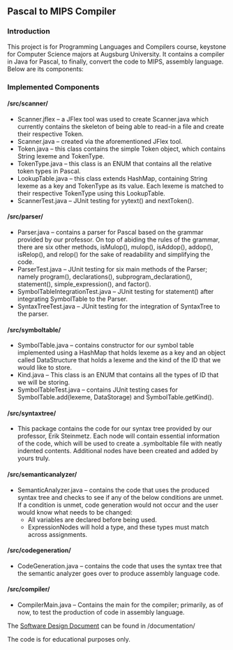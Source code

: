 ## Pascal to MIPS Compiler

### Introduction
This project is for Programming Languages and Compilers course, keystone for Computer Science majors at Augsburg University. It contains a compiler in Java for Pascal, to finally, convert the code to MIPS, assembly language. Below are its components:

### Implemented Components
#### /src/scanner/
- Scanner.jflex – a JFlex tool was used to create Scanner.java which currently contains the skeleton of being able to read-in a file and create their respective Token.
- Scanner.java – created via the aforementioned JFlex tool.
- Token.java – this class contains the simple Token object, which contains String lexeme and TokenType.
- TokenType.java – this class is an ENUM that contains all the relative token types in Pascal.
- LookupTable.java – this class extends HashMap, containing String lexeme as a key and TokenType as its value. Each lexeme is matched to their respective TokenType using this LookupTable.
- ScannerTest.java – JUnit testing for yytext() and nextToken().

#### /src/parser/
- Parser.java – contains a parser for Pascal based on the grammar provided by our professor. On top of abiding the rules of the grammar, there are six other methods, isMulop(), mulop(), isAddop(), addop(), isRelop(), and relop() for the sake of readability and simplifying the code.
- ParserTest.java – JUnit testing for six main methods of the Parser; namely program(), declarations(), subprogram_declaration(), statement(), simple_expression(), and factor().
- SymbolTableIntegrationTest.java – JUnit testing for statement() after integrating SymbolTable to the Parser.
- SyntaxTreeTest.java – JUnit testing for the integration of SyntaxTree to the parser.

#### /src/symboltable/
- SymbolTable.java – contains constructor for our symbol table implemented using a HashMap that holds lexeme as a key and an object called DataStructure that holds a lexeme and the kind of the ID that we would like to store.
- Kind.java – This class is an ENUM that contains all the types of ID that we will be storing.
- SymbolTableTest.java – contains JUnit testing cases for SymbolTable.add(lexeme, DataStorage) and SymbolTable.getKind().

#### /src/syntaxtree/
- This package contains the code for our syntax tree provided by our professor, Erik Steinmetz. Each node will contain essential information of the code, which will be used to create a .symboltable file with neatly indented contents. Additional nodes have been created and added by yours truly.

#### /src/semanticanalyzer/
- SemanticAnalyzer.java – contains the code that uses the produced syntax tree and checks to see if any of the below conditions are unmet. If a condition is unmet, code generation would not occur and the user would know what needs to be changed:
  - All variables are declared before being used.
  - ExpressionNodes will hold a type, and these types must match across assignments.
  
#### /src/codegeneration/
- CodeGeneration.java – contains the code that uses the syntax tree that the semantic analyzer goes over to produce assembly language code.

#### /src/compiler/
- CompilerMain.java – Contains the main for the compiler; primarily, as of now, to test the production of code in assembly language.

The [Software Design Document](https://github.com/inverseTrig/compiler/blob/master/documentation/SDD.pdf) can be found in /documentation/

The code is for educational purposes only.
